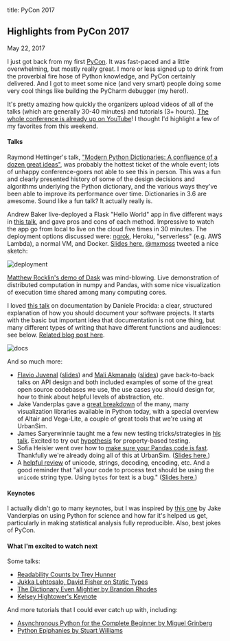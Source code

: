 title: PyCon 2017

## Highlights from PyCon 2017

May 22, 2017

I just got back from my first [PyCon](https://us.pycon.org/2017). It was
fast-paced and a little overwhelming, but mostly really great.
I more or less signed up to drink from the proverbial fire hose of Python knowledge,
and PyCon certainly delivered. And I got to meet some nice (and very smart)
people doing some very cool things like building the PyCharm debugger (my hero!).

It's pretty amazing how quickly the organizers upload videos of
all of the talks (which are generally 30-40 minutes) and tutorials (3+ hours). [The whole conference is already up on YouTube](http://youtube.com/pycon2017)! I thought
I'd highlight a few of my favorites from this weekend.

#### Talks

Raymond Hettinger's talk, ["Modern Python Dictionaries: A confluence of a dozen great ideas"](https://www.youtube.com/watch?v=npw4s1QTmPg),
was probably the hottest ticket of the whole event; lots of unhappy conference-goers not
able to see this in person. This was a fun and clearly presented history
of some of the design decisions and algorithms underlying the Python dictionary,
and the various ways they've been able to improve its performance over time.
Dictionaries in 3.6 are awesome. Sound like a fun talk? It actually really is.

Andrew Baker live-deployed a Flask "Hello World" app in five different ways in
[this talk](https://www.youtube.com/watch?v=vGphzPLemZE), and gave pros and cons of each method. Impressive to watch
the app go from local to live on the cloud five times in 30 minutes.
The deployment options discussed were:
[ngrok](https://ngrok.com/), Heroku, "serverless" (e.g. AWS Lambda),
a normal VM, and Docker. [Slides here.](https://speakerdeck.com/pycon2017/andrew-t-baker-5-ways-to-deploy-your-python-web-app-in-2017)
[@mxmoss](https://twitter.com/mxmoss/status/865703669110497280)
tweeted a nice sketch:

![deployment](https://pbs.twimg.com/media/DAOY5hPUIAcMEJk.jpg)

[Matthew Rocklin's demo of Dask](https://www.youtube.com/watch?v=RA_2qdipVng)
was mind-blowing. Live demonstration of distributed computation
in numpy and Pandas, with some nice visualization of execution time
shared among many computing cores.

I loved [this talk](https://www.youtube.com/watch?v=azf6yzuJt54) on documentation
by Daniele Procida: a clear, structured explanation
of how you should document your software projects. It starts with the basic but important idea that
documentation is not one thing, but many different types of writing that have
different functions and audiences: see below. [Related blog post here](https://www.divio.com/en/blog/documentation/).

![docs](https://pbs.twimg.com/media/DASp6ypV0AIj-z0.jpg)

And so much more:

* [Flavio Juvenal](https://www.youtube.com/watch?v=4mkFfce46zE) ([slides](https://docs.google.com/presentation/d/1_yTCAiAdWlSZdVgaXlm7qjBiG-Jpi592KgnI5eRZREQ/edit?usp=sharing)) and
[Mali Akmanalp](https://www.youtube.com/watch?v=W8Rxd9OPblI) ([slides](https://speakerdeck.com/pycon2017/mali-akmanalp-library-ux-using-abstraction-towards-friendlier-apis))
gave back-to-back talks on API design and both included examples of
some of the great open source codebases we use, the use cases you should
design for, how to think about helpful levels of abstraction, etc.
* Jake Vanderplas gave a [great breakdown](https://www.youtube.com/watch?v=FytuB8nFHPQ) of the many, many visualization libraries
available in Python today, with a special overview of Altair and Vega-Lite,
a couple of great tools that we're using at UrbanSim.
* James Saryerwinnie taught me a few new testing tricks/strategies in
[his talk](https://www.youtube.com/watch?v=jmsk1QZQEvQ). Excited to try out
[hypothesis](https://github.com/HypothesisWorks/hypothesis-python) for property-based testing.
* Sofia Heisler went over how to [make sure your Pandas code is fast](https://www.youtube.com/watch?v=HN5d490_KKk).
Thankfully we're already doing all of this at UrbanSim. ([Slides here.](https://github.com/sversh/pycon2017-optimizing-pandas))
* A [helpful review](https://www.youtube.com/watch?v=7m5JA3XaZ4k)
of unicode, strings, decoding, encoding, etc. And a good reminder that
"all your code to process text should be using the `unicode` string type.
Using `bytes` for text is a bug." ([Slides here.](http://langa.pl/random/talks/unicode.pdf))

#### Keynotes

I actually didn't go to many keynotes, but I was inspired by [this one](https://www.youtube.com/watch?v=ZyjCqQEUa8o) by Jake Vanderplas
on using Python for science and how far it's helped us get, particularly
in making statistical analysis fully reproducible. Also, best jokes of PyCon.

#### What I'm excited to watch next

Some talks:

* [Readability Counts by Trey Hunner](https://youtu.be/knMg6G9_XCg)
* [Jukka Lehtosalo, David Fisher on Static Types](https://www.youtube.com/watch?v=7ZbwZgrXnwY)
* [The Dictionary Even Mightier by Brandon Rhodes](https://www.youtube.com/watch?v=66P5FMkWoVU)
* [Kelsey Hightower's Keynote](https://www.youtube.com/watch?v=u_iAXzy3xBA)

And more tutorials that I could ever catch up with, including:

* [Asynchronous Python for the Complete Beginner by Miguel Grinberg](https://www.youtube.com/watch?v=iG6fr81xHKA)
* [Python Epiphanies by Stuart Williams](https://www.youtube.com/watch?v=oQca6eDcjA8)

